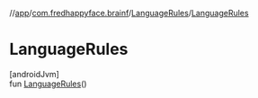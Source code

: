 //[app](../../../index.md)/[com.fredhappyface.brainf](../index.md)/[LanguageRules](index.md)/[LanguageRules](-language-rules.md)

# LanguageRules

[androidJvm]\
fun [LanguageRules](-language-rules.md)()
